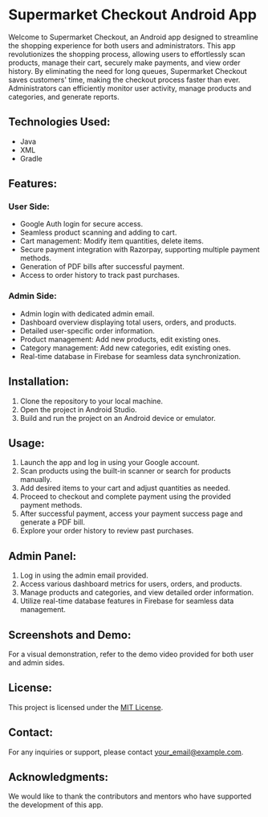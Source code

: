 # Supermarket Checkout Android App

Welcome to Supermarket Checkout, an Android app designed to streamline the shopping experience for both users and administrators. This app revolutionizes the shopping process, allowing users to effortlessly scan products, manage their cart, securely make payments, and view order history. By eliminating the need for long queues, Supermarket Checkout saves customers' time, making the checkout process faster than ever. Administrators can efficiently monitor user activity, manage products and categories, and generate reports.

## Technologies Used:
- Java
- XML
- Gradle

## Features:

### User Side:
- Google Auth login for secure access.
- Seamless product scanning and adding to cart.
- Cart management: Modify item quantities, delete items.
- Secure payment integration with Razorpay, supporting multiple payment methods.
- Generation of PDF bills after successful payment.
- Access to order history to track past purchases.

### Admin Side:
- Admin login with dedicated admin email.
- Dashboard overview displaying total users, orders, and products.
- Detailed user-specific order information.
- Product management: Add new products, edit existing ones.
- Category management: Add new categories, edit existing ones.
- Real-time database in Firebase for seamless data synchronization.

## Installation:
1. Clone the repository to your local machine.
2. Open the project in Android Studio.
3. Build and run the project on an Android device or emulator.

## Usage:
1. Launch the app and log in using your Google account.
2. Scan products using the built-in scanner or search for products manually.
3. Add desired items to your cart and adjust quantities as needed.
4. Proceed to checkout and complete payment using the provided payment methods.
5. After successful payment, access your payment success page and generate a PDF bill.
6. Explore your order history to review past purchases.

## Admin Panel:
1. Log in using the admin email provided.
2. Access various dashboard metrics for users, orders, and products.
3. Manage products and categories, and view detailed order information.
4. Utilize real-time database features in Firebase for seamless data management.

## Screenshots and Demo:
For a visual demonstration, refer to the demo video provided for both user and admin sides.


## License:
This project is licensed under the [MIT License](LICENSE).

## Contact:
For any inquiries or support, please contact [your_email@example.com](mailto:supermarketa184@gmail.com).

## Acknowledgments:
We would like to thank the contributors and mentors who have supported the development of this app.
